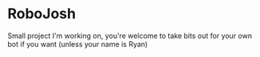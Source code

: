 # RoboJosh

Small project I'm working on, you're welcome to take bits out for your own bot if you want (unless your name is Ryan)